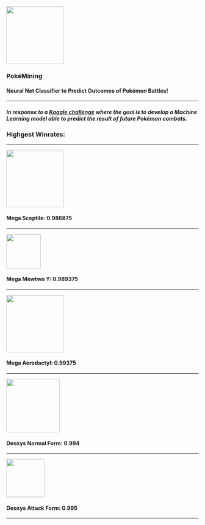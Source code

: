 <img src="https://upload.wikimedia.org/wikipedia/commons/thumb/9/98/International_Pok%C3%A9mon_logo.svg/1280px-International_Pok%C3%A9mon_logo.svg.png" width="150">

### PokéMining

#### Neural Net Classifier to Predict Outcomes of Pokémon Battles!

___


##### In response to a [Kaggle challenge](https://www.kaggle.com/terminus7/pokemon-challenge) where the goal is to develop a Machine Learning model able to predict the result of future Pokémon combats. 


### Highgest Winrates:

---


<img src="https://cdn.bulbagarden.net/upload/thumb/6/67/254Sceptile-Mega.png/600px-254Sceptile-Mega.png" width="150"> 

#### Mega Sceptile: 0.986875

---

<img src="http://media-cerulean.cursecdn.com/attachments/4/796/awakened_mewtwo.png" width="90">

#### Mega Mewtwo Y: 0.989375

---

<img src="https://static.pokemonpets.com/images/monsters-images-300-300/10142-Shiny-Mega-Aerodactyl.png" width="150">

#### Mega Aerodactyl: 0.99375

---
<img src="https://cdn.bulbagarden.net/upload/thumb/e/e7/386Deoxys.png/1200px-386Deoxys.png" width="140">

#### Deoxys Normal Form: 0.994

---
<img src="https://static.pokemonpets.com/images/monsters-images-300-300/4001-Deoxys-Attack.png" width="100">

#### Deoxys Attack Form: 0.995

---